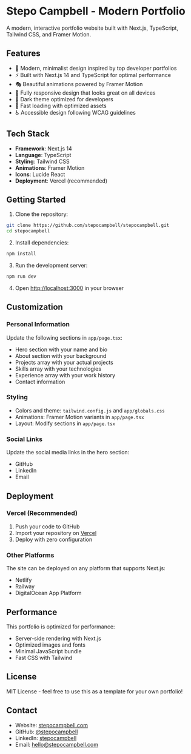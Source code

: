 # Stepo Campbell - Modern Portfolio

A modern, interactive portfolio website built with Next.js, TypeScript, Tailwind CSS, and Framer Motion.

## Features

- 🎨 Modern, minimalist design inspired by top developer portfolios
- ⚡ Built with Next.js 14 and TypeScript for optimal performance
- 🎭 Beautiful animations powered by Framer Motion
- 📱 Fully responsive design that looks great on all devices
- 🌙 Dark theme optimized for developers
- 🚀 Fast loading with optimized assets
- ♿ Accessible design following WCAG guidelines

## Tech Stack

- **Framework**: Next.js 14
- **Language**: TypeScript
- **Styling**: Tailwind CSS
- **Animations**: Framer Motion
- **Icons**: Lucide React
- **Deployment**: Vercel (recommended)

## Getting Started

1. Clone the repository:
```bash
git clone https://github.com/stepocampbell/stepocampbell.git
cd stepocampbell
```

2. Install dependencies:
```bash
npm install
```

3. Run the development server:
```bash
npm run dev
```

4. Open [http://localhost:3000](http://localhost:3000) in your browser

## Customization

### Personal Information
Update the following sections in `app/page.tsx`:
- Hero section with your name and bio
- About section with your background
- Projects array with your actual projects
- Skills array with your technologies
- Experience array with your work history
- Contact information

### Styling
- Colors and theme: `tailwind.config.js` and `app/globals.css`
- Animations: Framer Motion variants in `app/page.tsx`
- Layout: Modify sections in `app/page.tsx`

### Social Links
Update the social media links in the hero section:
- GitHub
- LinkedIn
- Email

## Deployment

### Vercel (Recommended)
1. Push your code to GitHub
2. Import your repository on [Vercel](https://vercel.com)
3. Deploy with zero configuration

### Other Platforms
The site can be deployed on any platform that supports Next.js:
- Netlify
- Railway
- DigitalOcean App Platform

## Performance

This portfolio is optimized for performance:
- Server-side rendering with Next.js
- Optimized images and fonts
- Minimal JavaScript bundle
- Fast CSS with Tailwind

## License

MIT License - feel free to use this as a template for your own portfolio!

## Contact

- Website: [stepocampbell.com](https://stepocampbell.com)
- GitHub: [@stepocampbell](https://github.com/stepocampbell)
- LinkedIn: [stepocampbell](https://linkedin.com/in/stepocampbell)
- Email: hello@stepocampbell.com
